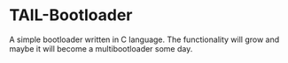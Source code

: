 # TAIL-Bootloader

A simple bootloader written in C language. The functionality will grow and maybe it will become a multibootloader some day.
